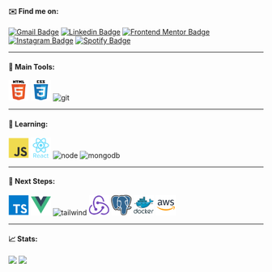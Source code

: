 #### ✉️ Find me on: 

[![Gmail Badge](https://img.shields.io/badge/-Gmail-%23333?style=for-the-badge&logo=gmail&logoColor=red&link=mailto:mrcsporto@gmail.com)](mailto:mrcsporto@gmail.com)
[![Linkedin Badge](https://img.shields.io/badge/-Linkedin-blue?style=for-the-badge&logo=Linkedin&logoColor=white&link=https://github.com/mrcsporto)](https://www.linkedin.com/in/marcosportorafael/)
[![Frontend Mentor Badge](https://img.shields.io/badge/-frontendmentor-lightgrey?style=for-the-badge&logo=frontendmentor&logoColor=161f16&link=https://github.com/mrcsporto)](https://www.frontendmentor.io/profile/mrcsporto)
[![Instagram Badge](https://img.shields.io/badge/-instagram-red?style=for-the-badge&logo=instagram&logoColor=white&link=https://github.com/mrcsporto)](https://www.instagram.com/marcosprafael/)
[![Spotify Badge](https://img.shields.io/badge/-Spotify-3bb34b?style=for-the-badge&logo=Spotify&logoColor=161f16&link=https://github.com/mrcsporto)](https://open.spotify.com/user/mrcsporto)
<!-- [![Github Badge](https://img.shields.io/badge/-github-grey?style=for-the-badge&logo=github&logoColor=white&link=https://github.com/mrcsporto)](https://github.com/mrcsporto) -->
<hr>

#### 🧰 Main Tools:

<p>
<img src="https://raw.githubusercontent.com/devicons/devicon/master/icons/html5/html5-original-wordmark.svg" alt="html5" width="40" height="40"/>
<img src="https://raw.githubusercontent.com/devicons/devicon/master/icons/css3/css3-original-wordmark.svg" alt="css3" width="40" height="40"/>
<img src="https://www.vectorlogo.zone/logos/git-scm/git-scm-icon.svg" alt="git" width="40" height="40"/>
</p>

<hr>

#### 🔧 Learning:

<p>
<img src="https://raw.githubusercontent.com/devicons/devicon/master/icons/javascript/javascript-original.svg" alt="javascript" width="40" height="40"/>
<img src="https://raw.githubusercontent.com/devicons/devicon/master/icons/react/react-original-wordmark.svg" alt="react" width="40" height="40"/>
<img src="https://cdn.jsdelivr.net/gh/devicons/devicon/icons/nodejs/nodejs-original.svg" alt="node" width="40" height="40"/>
<img src="https://cdn.jsdelivr.net/gh/devicons/devicon/icons/mongodb/mongodb-original.svg" alt="mongodb" width="40" height="40"/>
</p>

<hr>

#### 🔭 Next Steps:

<p>
<img src="https://raw.githubusercontent.com/devicons/devicon/master/icons/typescript/typescript-original.svg" alt="typescript" width="40" height="40"/>
<img src="https://raw.githubusercontent.com/devicons/devicon/master/icons/vuejs/vuejs-original.svg" alt="redux" width="40" height="40"/>
<img src="https://www.vectorlogo.zone/logos/tailwindcss/tailwindcss-icon.svg" alt="tailwind" width="40" height="40"/>
<img src="https://raw.githubusercontent.com/devicons/devicon/master/icons/redux/redux-original.svg" alt="redux" width="40" height="40"/>
<img src="https://raw.githubusercontent.com/github/explore/80688e429a7d4ef2fca1e82350fe8e3517d3494d/topics/postgresql/postgresql.png" alt="postgresql" height="40">
<img src="https://raw.githubusercontent.com/devicons/devicon/master/icons/docker/docker-original-wordmark.svg" alt="docker" width="40" height="40"/>
<img src="https://raw.githubusercontent.com/github/explore/80688e429a7d4ef2fca1e82350fe8e3517d3494d/topics/aws/aws.png" alt="aws" height="40">
</p>

<hr>

#### 📈 Stats:

<div align="left">
<img width="500em" src="https://github-readme-stats.vercel.app/api?username=mrcsporto&show_icons=true&layout=compact=true&theme=tokyonight"/>
<img width="241em" src="https://github-readme-stats.vercel.app/api/top-langs/?username=mrcsporto&layout=compact=true&theme=tokyonight"/>
</div>
